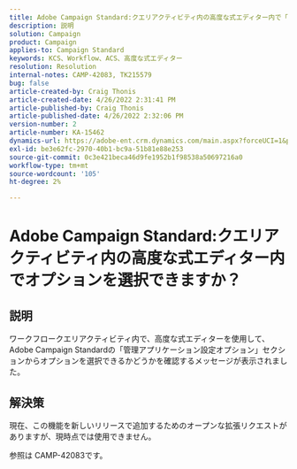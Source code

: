 ```yaml
---
title: Adobe Campaign Standard:クエリアクティビティ内の高度な式エディター内で「 」オプションを選択できますか。
description: 説明
solution: Campaign
product: Campaign
applies-to: Campaign Standard
keywords: KCS、Workflow、ACS、高度な式エディター
resolution: Resolution
internal-notes: CAMP-42083, TK215579
bug: false
article-created-by: Craig Thonis
article-created-date: 4/26/2022 2:31:41 PM
article-published-by: Craig Thonis
article-published-date: 4/26/2022 2:32:06 PM
version-number: 2
article-number: KA-15462
dynamics-url: https://adobe-ent.crm.dynamics.com/main.aspx?forceUCI=1&pagetype=entityrecord&etn=knowledgearticle&id=c2f43f96-6dc5-ec11-a7b6-0022480a138b
exl-id: be3e62fc-2970-40b1-bc9a-51b81e88e253
source-git-commit: 0c3e421beca46d9fe1952b1f98538a50697216a0
workflow-type: tm+mt
source-wordcount: '105'
ht-degree: 2%

---
```


# Adobe Campaign Standard:クエリアクティビティ内の高度な式エディター内でオプションを選択できますか？

## 説明


ワークフロークエリアクティビティ内で、高度な式エディターを使用して、Adobe Campaign Standardの「管理アプリケーション設定オプション」セクションからオプションを選択できるかどうかを確認するメッセージが表示されました。


## 解決策


現在、この機能を新しいリリースで追加するためのオープンな拡張リクエストがありますが、現時点では使用できません。

参照は CAMP-42083です。
